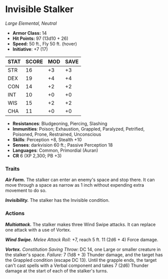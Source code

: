 # Invisible Stalker

*Large Elemental, Neutral*

- **Armor Class:** 14
- **Hit Points:** 97 (13d10 + 26)
- **Speed:** 50 ft., Fly 50 ft. (hover)
- **Initiative**: +7 (17)

|STAT|SCORE|MOD|SAVE|
| --- | --- | --- | ---- |
| STR | 16 | +3 | +3 |
| DEX | 19 | +4 | +4 |
| CON | 14 | +2 | +2 |
| INT | 10 | +0 | +0 |
| WIS | 15 | +2 | +2 |
| CHA | 11 | +0 | +0 |

- **Resistances**: Bludgeoning, Piercing, Slashing
- **Immunities**: Poison; Exhaustion, Grappled, Paralyzed, Petrified, Poisoned, Prone, Restrained, Unconscious
- **Skills**: Perception +8, Stealth +10
- **Senses**: darkvision 60 ft.; Passive Perception 18
- **Languages**: Common, Primordial (Auran)
- **CR** 6 (XP 2,300; PB +3)

### Traits

***Air Form.*** The stalker can enter an enemy's space and stop there. It can move through a space as narrow as 1 inch without expending extra movement to do so.

***Invisibility.*** The stalker has the Invisible condition.


### Actions

***Multiattack.*** The stalker makes three Wind Swipe attacks. It can replace one attack with a use of Vortex.

***Wind Swipe.*** *Melee Attack Roll:* +7, reach 5 ft. 11 (2d6 + 4) Force damage.

***Vortex.*** *Constitution Saving Throw*: DC 14, one Large or smaller creature in the stalker's space. *Failure:*  7 (1d8 + 3) Thunder damage, and the target has the Grappled condition (escape DC 13). Until the grapple ends, the target can't cast spells with a Verbal component and takes 7 (2d6) Thunder damage at the start of each of the stalker's turns.
